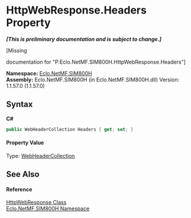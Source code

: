 # HttpWebResponse.Headers Property 
 _**\[This is preliminary documentation and is subject to change.\]**_

\[Missing <summary> documentation for "P:Eclo.NetMF.SIM800H.HttpWebResponse.Headers"\]

**Namespace:**&nbsp;<a href="N_Eclo_NetMF_SIM800H">Eclo.NetMF.SIM800H</a><br />**Assembly:**&nbsp;Eclo.NetMF.SIM800H (in Eclo.NetMF.SIM800H.dll) Version: 1.1.57.0 (1.1.57.0)

## Syntax

**C#**<br />
``` C#
public WebHeaderCollection Headers { get; set; }
```


#### Property Value
Type: <a href="T_Eclo_NetMF_SIM800H_WebHeaderCollection">WebHeaderCollection</a>

## See Also


#### Reference
<a href="T_Eclo_NetMF_SIM800H_HttpWebResponse">HttpWebResponse Class</a><br /><a href="N_Eclo_NetMF_SIM800H">Eclo.NetMF.SIM800H Namespace</a><br />